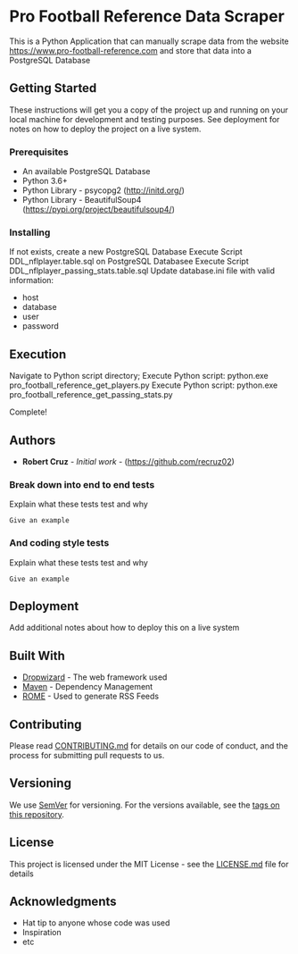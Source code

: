 # Pro Football Reference Data Scraper 

This is a Python Application that can manually scrape data from the website https://www.pro-football-reference.com and store that data into a PostgreSQL Database

## Getting Started

These instructions will get you a copy of the project up and running on your local machine for development and testing purposes. See deployment for notes on how to deploy the project on a live system.

### Prerequisites

- An available PostgreSQL Database
- Python 3.6+
- Python Library - psycopg2 (http://initd.org/)
- Python Library - BeautifulSoup4 (https://pypi.org/project/beautifulsoup4/)

### Installing

If not exists, create a new PostgreSQL Database
Execute Script DDL_nflplayer.table.sql on PostgreSQL Databasee
Execute Script DDL_nflplayer_passing_stats.table.sql
Update database.ini file with valid information:
  - host
  - database
  - user
  - password

## Execution

Navigate to Python script directory;
Execute Python script: python.exe pro_football_reference_get_players.py
Execute Python script: python.exe pro_football_reference_get_passing_stats.py	

Complete!

## Authors

* **Robert Cruz** - *Initial work* - (https://github.com/recruz02)











### Break down into end to end tests

Explain what these tests test and why

```
Give an example
```

### And coding style tests

Explain what these tests test and why

```
Give an example
```

## Deployment

Add additional notes about how to deploy this on a live system

## Built With

* [Dropwizard](http://www.dropwizard.io/1.0.2/docs/) - The web framework used
* [Maven](https://maven.apache.org/) - Dependency Management
* [ROME](https://rometools.github.io/rome/) - Used to generate RSS Feeds

## Contributing

Please read [CONTRIBUTING.md](https://gist.github.com/PurpleBooth/b24679402957c63ec426) for details on our code of conduct, and the process for submitting pull requests to us.

## Versioning

We use [SemVer](http://semver.org/) for versioning. For the versions available, see the [tags on this repository](https://github.com/your/project/tags). 


## License

This project is licensed under the MIT License - see the [LICENSE.md](LICENSE.md) file for details

## Acknowledgments

* Hat tip to anyone whose code was used
* Inspiration
* etc
